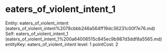 # eaters_of_violent_intent_1

Entity: eaters_of_violent_intent (eaters_of_violent_intent%2078cbbb246a564ff19dc36231c00f7e76.md)
Self: eaters_of_violent_intent_1 (eaters_of_violent_intent_1%200a64006515c845ec9b987d3ddf8a5565.md)
entityKey: eaters_of_violent_intent
level: 1
pointCost: 2